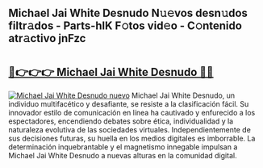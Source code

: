 ## Michael Jai White Desnudo N𝚞𝚎vos desn𝚞dos filtr𝚊dos - Parts-hlK F𝚘tos vid𝚎o - C𝚘ntenido atr𝚊ctivo jnFzc

# <h2><a href="http://mbbyuhc.tromn.icu/?c=Michael+Jai+White+Desnudo">🔗👉👉👉 Michael Jai White Desnudo 🔗🔗</a></h2>

[![Michael Jai White Desnudo nuevo](https://i.imgur.com/pEAQMta.gif)](http://mbbyuhc.tromn.icu/?c=Michael+Jai+White+Desnudo)
Michael Jai White Desnudo, un individuo multifacético y desafiante, se resiste a la clasificación fácil. Su innovador estilo de comunicación en línea ha cautivado y enfurecido a los espectadores, encendiendo debates sobre ética, individualidad y la naturaleza evolutiva de las sociedades virtuales. Independientemente de sus decisiones futuras, su huella en los medios digitales es imborrable. La determinación inquebrantable y el magnetismo innegable impulsan a Michael Jai White Desnudo a nuevas alturas en la comunidad digital.
